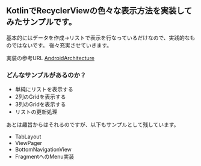 ## KotlinでRecyclerViewの色々な表示方法を実装してみたサンプルです。
基本的にはデータを作成→リストで表示を行なっているだけなので、実践的なものではないです。
後々充実させていきます。

実装の参考URL
[AndroidArchitecture](https://github.com/googlesamples)

### どんなサンプルがあるのか？
- 単純にリストを表示する
- 2列のGridを表示する
- 3列のGridを表示する
- リストの更新処理

あとは趣旨からはそれるのですが、以下もサンプルとして残しています。
- TabLayout
- ViewPager
- BottomNavigationView
- FragmentへのMenu実装
